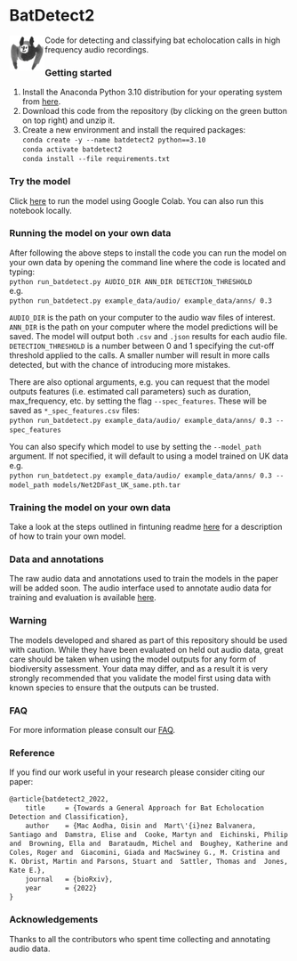 # BatDetect2
<img align="left" width="64" height="64" src="ims/bat_icon.png">  

Code for detecting and classifying bat echolocation calls in high frequency audio recordings.


### Getting started
1) Install the Anaconda Python 3.10 distribution for your operating system from [here](https://www.continuum.io/downloads).  
2) Download this code from the repository (by clicking on the green button on top right) and unzip it.  
3) Create a new environment and install the required packages:  
`conda create -y --name batdetect2 python==3.10`  
`conda activate batdetect2`  
`conda install --file requirements.txt`  


### Try the model
Click [here](https://colab.research.google.com/github/macaodha/batdetect2/blob/master/batdetect2_notebook.ipynb) to run the model using Google Colab. You can also run this notebook locally.  


### Running the model on your own data
After following the above steps to install the code you can run the model on your own data by opening the command line where the code is located and typing:  
`python run_batdetect.py AUDIO_DIR ANN_DIR DETECTION_THRESHOLD`  
e.g.  
`python run_batdetect.py example_data/audio/ example_data/anns/ 0.3`  


`AUDIO_DIR` is the path on your computer to the audio wav files of interest.  
`ANN_DIR` is the path on your computer where the model predictions will be saved. The model will output both `.csv` and `.json` results for each audio file.   
`DETECTION_THRESHOLD` is a number between 0 and 1 specifying the cut-off threshold applied to the calls. A smaller number will result in more calls detected, but with the chance of introducing more mistakes.   

There are also optional arguments, e.g. you can request that the model outputs features (i.e. estimated call parameters) such as duration, max_frequency, etc. by setting the flag `--spec_features`. These will be saved as `*_spec_features.csv` files:  
`python run_batdetect.py example_data/audio/ example_data/anns/ 0.3 --spec_features`   

You can also specify which model to use by setting the `--model_path` argument. If not specified, it will default to using a model trained on UK data e.g.    
`python run_batdetect.py example_data/audio/ example_data/anns/ 0.3 --model_path models/Net2DFast_UK_same.pth.tar`  


### Training the model on your own data  
Take a look at the steps outlined in fintuning readme [here](bat_detect/finetune/readme.md) for a description of how to train your own model.  


### Data and annotations  
The raw audio data and annotations used to train the models in the paper will be added soon. 
The audio interface used to annotate audio data for training and evaluation is available [here](https://github.com/macaodha/batdetect2_GUI).  


### Warning  
The models developed and shared as part of this repository should be used with caution.
While they have been evaluated on held out audio data, great care should be taken when using the model outputs for any form of biodiversity assessment.
Your data may differ, and as a result it is very strongly recommended that you validate the model first using data with known species to ensure that the outputs can be trusted.


### FAQ
For more information please consult our [FAQ](faq.md).  


### Reference
If you find our work useful in your research please consider citing our paper:
```
@article{batdetect2_2022,
    title     = {Towards a General Approach for Bat Echolocation Detection and Classification},
    author    = {Mac Aodha, Oisin and  Mart\'{i}nez Balvanera, Santiago and  Damstra, Elise and  Cooke, Martyn and  Eichinski, Philip and  Browning, Ella and  Barataudm, Michel and  Boughey, Katherine and  Coles, Roger and  Giacomini, Giada and MacSwiney G., M. Cristina and  K. Obrist, Martin and Parsons, Stuart and  Sattler, Thomas and  Jones, Kate E.},
    journal   = {bioRxiv},
    year      = {2022}
}
```

### Acknowledgements
Thanks to all the contributors who spent time collecting and annotating audio data.  
